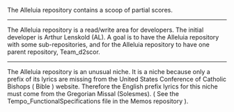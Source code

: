 The Alleluia repository contains a scoop of partial scores.

---
The Alleluia repository is a read/write area for developers.
The initial developer is Arthur Lenskold (AL).
A goal is to have the Alleluia repository with some sub-repositories,
and for the Alleluia repository to have one parent repository, Team_d2scor.

---
The Alleluia repository is an unusual niche.
It is a niche because only a prefix of its lyrics are missing from
the United States Conference of Catholic Bishops ( Bible ) website.
Therefore the English prefix lyrics for this niche must come
from the Gregorian Missal (Solesmes).
( See the Tempo_FunctionalSpecifications file in the Memos repository ).